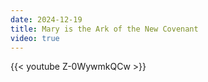 ```yaml
---
date: 2024-12-19
title: Mary is the Ark of the New Covenant
video: true
---
```



{{< youtube Z-0WywmkQCw >}}
